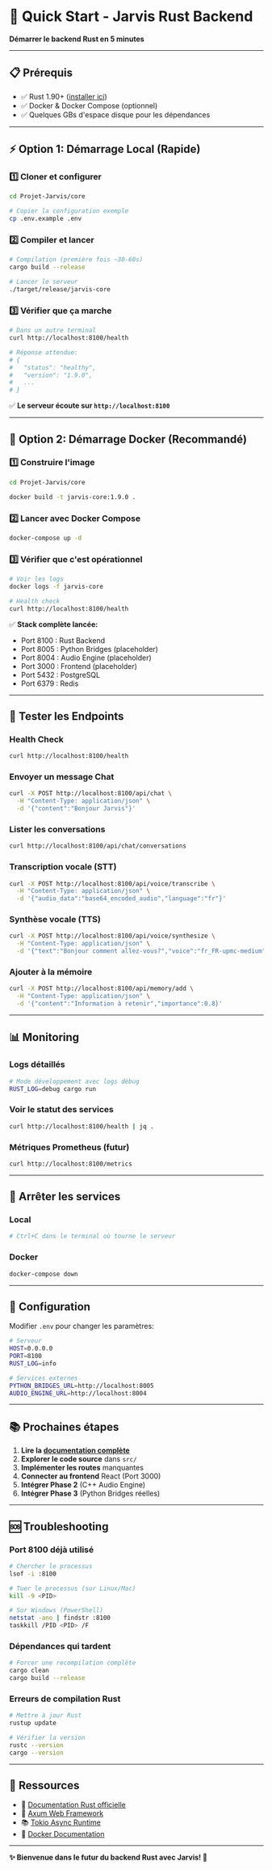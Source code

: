 # 🚀 Quick Start - Jarvis Rust Backend

**Démarrer le backend Rust en 5 minutes**

---

## 📋 Prérequis

- ✅ Rust 1.90+ ([installer ici](https://rustup.rs/))
- ✅ Docker & Docker Compose (optionnel)
- ✅ Quelques GBs d'espace disque pour les dépendances

---

## ⚡ Option 1: Démarrage Local (Rapide)

### 1️⃣ Cloner et configurer

```bash
cd Projet-Jarvis/core

# Copier la configuration exemple
cp .env.example .env
```

### 2️⃣ Compiler et lancer

```bash
# Compilation (première fois ~30-60s)
cargo build --release

# Lancer le serveur
./target/release/jarvis-core
```

### 3️⃣ Vérifier que ça marche

```bash
# Dans un autre terminal
curl http://localhost:8100/health

# Réponse attendue:
# {
#   "status": "healthy",
#   "version": "1.9.0",
#   ...
# }
```

✅ **Le serveur écoute sur `http://localhost:8100`**

---

## 🐳 Option 2: Démarrage Docker (Recommandé)

### 1️⃣ Construire l'image

```bash
cd Projet-Jarvis/core

docker build -t jarvis-core:1.9.0 .
```

### 2️⃣ Lancer avec Docker Compose

```bash
docker-compose up -d
```

### 3️⃣ Vérifier que c'est opérationnel

```bash
# Voir les logs
docker logs -f jarvis-core

# Health check
curl http://localhost:8100/health
```

✅ **Stack complète lancée:**
- Port 8100 : Rust Backend
- Port 8005 : Python Bridges (placeholder)
- Port 8004 : Audio Engine (placeholder)
- Port 3000 : Frontend (placeholder)
- Port 5432 : PostgreSQL
- Port 6379 : Redis

---

## 🧪 Tester les Endpoints

### Health Check

```bash
curl http://localhost:8100/health
```

### Envoyer un message Chat

```bash
curl -X POST http://localhost:8100/api/chat \
  -H "Content-Type: application/json" \
  -d '{"content":"Bonjour Jarvis"}'
```

### Lister les conversations

```bash
curl http://localhost:8100/api/chat/conversations
```

### Transcription vocale (STT)

```bash
curl -X POST http://localhost:8100/api/voice/transcribe \
  -H "Content-Type: application/json" \
  -d '{"audio_data":"base64_encoded_audio","language":"fr"}'
```

### Synthèse vocale (TTS)

```bash
curl -X POST http://localhost:8100/api/voice/synthesize \
  -H "Content-Type: application/json" \
  -d '{"text":"Bonjour comment allez-vous?","voice":"fr_FR-upmc-medium"}'
```

### Ajouter à la mémoire

```bash
curl -X POST http://localhost:8100/api/memory/add \
  -H "Content-Type: application/json" \
  -d '{"content":"Information à retenir","importance":0.8}'
```

---

## 📊 Monitoring

### Logs détaillés

```bash
# Mode développement avec logs débug
RUST_LOG=debug cargo run
```

### Voir le statut des services

```bash
curl http://localhost:8100/health | jq .
```

### Métriques Prometheus (futur)

```bash
curl http://localhost:8100/metrics
```

---

## 🛑 Arrêter les services

### Local

```bash
# Ctrl+C dans le terminal où tourne le serveur
```

### Docker

```bash
docker-compose down
```

---

## 🔧 Configuration

Modifier `.env` pour changer les paramètres:

```bash
# Serveur
HOST=0.0.0.0
PORT=8100
RUST_LOG=info

# Services externes
PYTHON_BRIDGES_URL=http://localhost:8005
AUDIO_ENGINE_URL=http://localhost:8004
```

---

## 📚 Prochaines étapes

1. **Lire la [documentation complète](./README.md)**
2. **Explorer le code source** dans `src/`
3. **Implémenter les routes** manquantes
4. **Connecter au frontend** React (Port 3000)
5. **Intégrer Phase 2** (C++ Audio Engine)
6. **Intégrer Phase 3** (Python Bridges réelles)

---

## 🆘 Troubleshooting

### Port 8100 déjà utilisé

```bash
# Chercher le processus
lsof -i :8100

# Tuer le processus (sur Linux/Mac)
kill -9 <PID>

# Sur Windows (PowerShell)
netstat -ano | findstr :8100
taskkill /PID <PID> /F
```

### Dépendances qui tardent

```bash
# Forcer une recompilation complète
cargo clean
cargo build --release
```

### Erreurs de compilation Rust

```bash
# Mettre à jour Rust
rustup update

# Vérifier la version
rustc --version
cargo --version
```

---

## 📖 Ressources

- 🦀 [Documentation Rust officielle](https://doc.rust-lang.org)
- 🚀 [Axum Web Framework](https://github.com/tokio-rs/axum)
- 📚 [Tokio Async Runtime](https://tokio.rs)
- 🐳 [Docker Documentation](https://docs.docker.com)

---

**✨ Bienvenue dans le futur du backend Rust avec Jarvis! 🚀**
